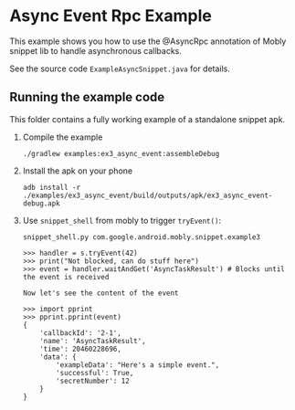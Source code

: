 # Async Event Rpc Example

This example shows you how to use the @AsyncRpc annotation of Mobly snippet lib
to handle asynchronous callbacks.

See the source code `ExampleAsyncSnippet.java` for details.

## Running the example code

This folder contains a fully working example of a standalone snippet apk.

1.  Compile the example

        ./gradlew examples:ex3_async_event:assembleDebug

1.  Install the apk on your phone

        adb install -r ./examples/ex3_async_event/build/outputs/apk/ex3_async_event-debug.apk

1.  Use `snippet_shell` from mobly to trigger `tryEvent()`:

        snippet_shell.py com.google.android.mobly.snippet.example3

        >>> handler = s.tryEvent(42)
        >>> print("Not blocked, can do stuff here")
        >>> event = handler.waitAndGet('AsyncTaskResult') # Blocks until the event is received

        Now let's see the content of the event

        >>> import pprint
        >>> pprint.pprint(event)
        {
            'callbackId': '2-1',
            'name': 'AsyncTaskResult',
            'time': 20460228696,
            'data': {
                'exampleData': "Here's a simple event.",
                'successful': True,
                'secretNumber': 12
            }
        }
